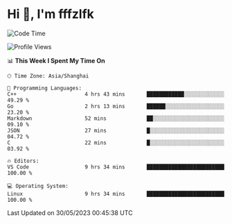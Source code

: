 # Hi 👋, I'm fffzlfk

<!--START_SECTION:waka-->
![Code Time](http://img.shields.io/badge/Code%20Time-223%20hrs%2033%20mins-blue)

![Profile Views](http://img.shields.io/badge/Profile%20Views-0-blue)

📊 **This Week I Spent My Time On** 

```text
🕑︎ Time Zone: Asia/Shanghai

💬 Programming Languages: 
C++                      4 hrs 43 mins       ████████████░░░░░░░░░░░░░   49.29 % 
Go                       2 hrs 13 mins       ██████░░░░░░░░░░░░░░░░░░░   23.20 % 
Markdown                 52 mins             ██░░░░░░░░░░░░░░░░░░░░░░░   09.10 % 
JSON                     27 mins             █░░░░░░░░░░░░░░░░░░░░░░░░   04.72 % 
C                        22 mins             █░░░░░░░░░░░░░░░░░░░░░░░░   03.92 % 

🔥 Editors: 
VS Code                  9 hrs 34 mins       █████████████████████████   100.00 % 

💻 Operating System: 
Linux                    9 hrs 34 mins       █████████████████████████   100.00 % 
```


 Last Updated on 30/05/2023 00:45:38 UTC
<!--END_SECTION:waka-->
